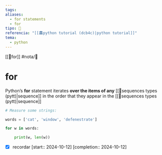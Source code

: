 ```yaml
---
tags: 
aliases:
  - for statements
  - for
tipo: 📑
referencia: "[[🏛️python tutorial (dcb4c)|python tutorial]]"
tema:
  - python
---
```

[[🔌for]]
#nota/📑


# for 



Python’s __for__ statement iterates __over the items of any__ [[📑sequences types (pytt)|sequence]]  in the order that they appear in the [[📑sequences types (pytt)|sequence]]

```python
# Measure some strings:

words = ['cat', 'window', 'defenestrate']

for w in words:

    print(w, len(w))
```


- [x] recordar  [start:: 2024-10-12]  [completion:: 2024-10-12]
